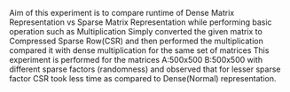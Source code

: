 Aim of this experiment is to compare runtime of Dense Matrix Representation vs Sparse Matrix Representation while performing basic operation such as Multiplication
Simply converted the given matrix to Compressed Sparse Row(CSR) and then performed the multiplication compared it with dense multiplication for the same set of matrices
This experiment is performed for the matrices A:500x500 B:500x500 with different sparse factors (randomness) and observed that for lesser sparse factor CSR took less time as compared to Dense(Normal) representation. 
